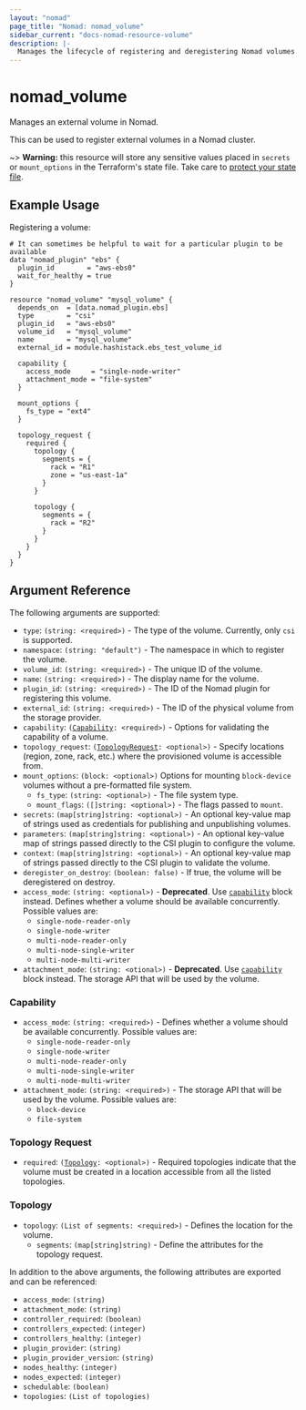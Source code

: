 ```yaml
---
layout: "nomad"
page_title: "Nomad: nomad_volume"
sidebar_current: "docs-nomad-resource-volume"
description: |-
  Manages the lifecycle of registering and deregistering Nomad volumes.
---
```


# nomad_volume

Manages an external volume in Nomad.

This can be used to register external volumes in a Nomad cluster.

~> **Warning:** this resource will store any sensitive values placed in
  `secrets` or `mount_options` in the Terraform's state file. Take care to
  [protect your state file](/docs/state/sensitive-data.html).

## Example Usage

Registering a volume:

```hcl
# It can sometimes be helpful to wait for a particular plugin to be available
data "nomad_plugin" "ebs" {
  plugin_id        = "aws-ebs0"
  wait_for_healthy = true
}

resource "nomad_volume" "mysql_volume" {
  depends_on  = [data.nomad_plugin.ebs]
  type        = "csi"
  plugin_id   = "aws-ebs0"
  volume_id   = "mysql_volume"
  name        = "mysql_volume"
  external_id = module.hashistack.ebs_test_volume_id

  capability {
    access_mode     = "single-node-writer"
    attachment_mode = "file-system"
  }

  mount_options {
    fs_type = "ext4"
  }

  topology_request {
    required {
      topology {
        segments = {
          rack = "R1"
          zone = "us-east-1a"
        }
      }

      topology {
        segments = {
          rack = "R2"
        }
      }
    }
  }
}
```

## Argument Reference

The following arguments are supported:

- `type`: `(string: <required>)` - The type of the volume. Currently, only `csi` is supported.
- `namespace`: `(string: "default")` - The namespace in which to register the volume.
- `volume_id`: `(string: <required>)` - The unique ID of the volume.
- `name`: `(string: <required>)` - The display name for the volume.
- `plugin_id`: `(string: <required>)` - The ID of the Nomad plugin for registering this volume.
- `external_id`: `(string: <required>)` - The ID of the physical volume from the storage provider.
- `capability`: `(`[`Capability`](#capability-1)`: <required>)` - Options for validating the capability of a volume.
- `topology_request`: `(`[`TopologyRequest`](#topology-request)`: <optional>)` - Specify locations (region, zone, rack, etc.) where the provisioned volume is accessible from.
- `mount_options`: `(block: <optional>)` Options for mounting `block-device` volumes without a pre-formatted file system.
  - `fs_type`: `(string: <optional>)` - The file system type.
  - `mount_flags`: `([]string: <optional>)` - The flags passed to `mount`.
- `secrets`: `(map[string]string: <optional>)` - An optional key-value map of strings used as credentials for publishing and unpublishing volumes.
- `parameters`: `(map[string]string: <optional>)` - An optional key-value map of strings passed directly to the CSI plugin to configure the volume.
- `context`: `(map[string]string: <optional>)` - An optional key-value map of strings passed directly to the CSI plugin to validate the volume.
- `deregister_on_destroy`: `(boolean: false)` - If true, the volume will be deregistered on destroy.
- `access_mode`: `(string: <optional>)` - **Deprecated**. Use [`capability`](#capability) block instead. Defines whether a volume should be available concurrently. Possible values are:
  - `single-node-reader-only`
  - `single-node-writer`
  - `multi-node-reader-only`
  - `multi-node-single-writer`
  - `multi-node-multi-writer`
- `attachment_mode`: `(string: <otional>)` - **Deprecated**. Use [`capability`](#capability) block instead. The storage API that will be used by the volume.

### Capability

- `access_mode`: `(string: <required>)` - Defines whether a volume should be available concurrently. Possible values are:
  - `single-node-reader-only`
  - `single-node-writer`
  - `multi-node-reader-only`
  - `multi-node-single-writer`
  - `multi-node-multi-writer`
- `attachment_mode`: `(string: <required>)` - The storage API that will be used by the volume. Possible values are:
  - `block-device`
  - `file-system`

### Topology Request

- `required`: `(`[`Topology`](#topology)`: <optional>)` - Required topologies indicate that the volume must be created in a location accessible from all the listed topologies.

### Topology

- `topology`: `(List of segments: <required>)` - Defines the location for the volume.
  - `segments`: `(map[string]string)` - Define the attributes for the topology request.

In addition to the above arguments, the following attributes are exported and
can be referenced:

- `access_mode`: `(string)`
- `attachment_mode`: `(string)`
- `controller_required`: `(boolean)`
- `controllers_expected`: `(integer)`
- `controllers_healthy`: `(integer)`
- `plugin_provider`: `(string)`
- `plugin_provider_version`: `(string)`
- `nodes_healthy`: `(integer)`
- `nodes_expected`: `(integer)`
- `schedulable`: `(boolean)`
- `topologies`: `(List of topologies)`
